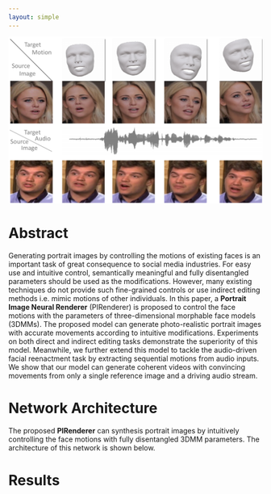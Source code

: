 ```yaml
---
layout: simple
---
```


<p align='center'>  
  <img src='./head_web.pdf' width='900'/>
</p>

# **Abstract**
Generating portrait images by controlling the motions of existing faces is an important task of great consequence to social media industries. For easy use and intuitive control, semantically meaningful and fully disentangled parameters should be used as the modifications. 
However, many existing techniques do not provide such fine-grained controls or use indirect editing methods i.e. mimic motions of other individuals. 
In this paper, a **Portrait Image Neural Renderer** (PIRenderer) is proposed to control the face motions with the parameters of three-dimensional morphable face models (3DMMs). 
The proposed model can generate photo-realistic portrait images with accurate movements according to intuitive modifications. 
Experiments on both direct and indirect editing tasks demonstrate the superiority of this model. 
Meanwhile, we further extend this model to tackle the audio-driven facial reenactment task by extracting sequential motions from audio inputs. We show that our model can generate coherent videos with convincing movements from only a single reference image and a driving audio stream.

<!-- <p align="center">
<iframe width="800" height="450" src="https://www.youtube.com/embed/Ju0hBzCwsyU" frameborder="0" allow="accelerometer; autoplay; encrypted-media; gyroscope; picture-in-picture" allowfullscreen></iframe>
</p> 
 -->

# **Network Architecture**
The proposed **PIRenderer** can synthesis portrait images by intuitively controlling the face motions with fully disentangled 3DMM parameters. The architecture of this network is shown below. 
<!-- 
The **Global-Flow Local-Attention** model is used to spatially transform the source image information at the feature level. A Global Flow Field Estimator is first employed to predict the flow fields between sources and targets. Then, a Local Neural Texture Renderer is used to to synthesize the final results using local attention.
![Octocat](./2e0fc90ebb6d82d09c482744c228ba90.jpg) -->

<!-- The local attention blocks in the Local Neural Texture Renderer are responsible for transforming source information. The transformation process is shown below. For each target position, the corresponding local patch pair is first extracted. Then the local attention coefficients are predicted for content-aware sampling.
![Octocat](https://user-images.githubusercontent.com/30292465/75703859-42751880-5cf3-11ea-985b-8ed27ba5433b.jpg)
 -->
# **Results**
<!--  
### **Pose-Guided Person Image Generation**
<p align='center'>  
  <img src='./compare.pdf' width='800'/>
</p>
<p align="center">
  Form Left to Right: Source, Target Pose, Target Image, <a herf="https://arxiv.org/abs/1801.00055">DefGAN</a>, <a herf="https://arxiv.org/abs/1804.04694">VU-Net</a>, <a href="https://arxiv.org/abs/1904.03349">Pose-Attn</a>, <a href="http://mmlab.ie.cuhk.edu.hk/projects/pose-transfer/">Intr-Flow</a>, Ours.
</p> 

### **Pose-Guided Person Image Animation**

<p align='center'>  
  <img src='https://user-images.githubusercontent.com/30292465/75778006-fe852080-5d91-11ea-8e76-dd87f6c021f7.gif'/>
</p>

<p align="center">
<b>From Left to Right</b>: Real Video, Extracted Pose, Animation Results.
</p>

### **Face Image Animation**
Given a source face and a sequence of edge images, our model generates the result video with specific motions.

<p align='center'>  
  <img src='https://user-images.githubusercontent.com/30292465/75703614-c1b61c80-5cf2-11ea-8730-52eaeaea08e7.gif' width='760'/>
</p>

<p align="center">
    <b> Left</b>: Input Source Image and Edge Sequence, Right: Animation results.
</p>


### **Novel View Synthesis**
View synthesis requires generating novel views of objects or scenes based on arbitrary input views. In this task, we generate multi-images with different view points based on a single input source image.

<p align='center'>  
  <img src='https://user-images.githubusercontent.com/30292465/75703558-a9460200-5cf2-11ea-86a1-e5a651d8f727.gif' width='760'/>
</p>

<p align="center">
Form Left to Right: Source, Results of <a href="https://arxiv.org/abs/1605.03557">Appearance flow</a>, Ours, and Ground-truth images.
</p>  -->